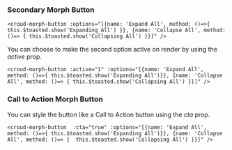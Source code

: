 ### Secondary Morph Button 

    <croud-morph-button :options="[{name: 'Expand All', method: ()=>{ this.$toasted.show('Expanding All') }}, {name: 'Collapse All', method: ()=> { this.$toasted.show('Collapsing All') }}]" />

You can choose to make the second option active on render by using the *active* prop.

    <croud-morph-button :active="1" :options="[{name: 'Expand All', method: ()=>{ this.$toasted.show('Expanding All')}}, {name: 'Collapse All', method: ()=> { this.$toasted.show('Collapsing All') }}]" />
    
### Call to Action Morph Button

You can style the button like a Call to Action button using the *cta* prop.

    <croud-morph-button  :cta="true" :options="[{name: 'Expand All', method: ()=>{ this.$toasted.show('Expanding All')}}, {name: 'Collapse All', method: ()=> {  this.$toasted.show('Collapsing All') }}]" />